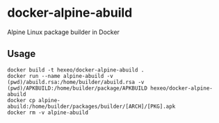 # docker-alpine-abuild

Alpine Linux package builder in Docker

## Usage

```
docker build -t hexeo/docker-alpine-abuild .
docker run --name alpine-abuild -v (pwd)/abuild.rsa:/home/builder/abuild.rsa -v (pwd)/APKBUILD:/home/builder/package/APKBUILD hexeo/docker-alpine-abuild
docker cp alpine-abuild:/home/builder/packages/builder/[ARCH]/[PKG].apk
docker rm -v alpine-abuild
```
